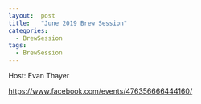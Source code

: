 ```yaml
---
layout:  post
title:   "June 2019 Brew Session"
categories:
  - BrewSession
tags:
  - BrewSession
---
```


Host: Evan Thayer

https://www.facebook.com/events/476356666444160/

